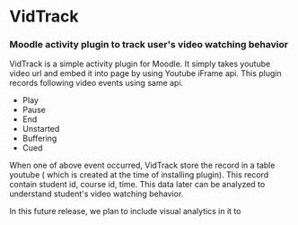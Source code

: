 # VidTrack
### Moodle activity plugin to track user's video watching behavior
VidTrack is a simple activity plugin for Moodle. It simply takes youtube video url and embed it into page by using Youtube iFrame api. This plugin records following video events using same api.
- Play
- Pause
- End
- Unstarted
- Buffering
- Cued

When one of above event occurred, VidTrack store the record in a table youtube ( which is created at the time of installing plugin). This record contain student id, course id, time. This data later can be analyzed to understand student's video watching behavior.

In this future release, we plan to include visual analytics in it to 
